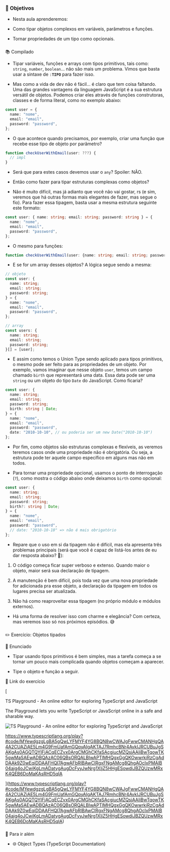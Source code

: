 ### 🎯 Objetivos

- Nesta aula aprenderemos:

- Como tipar objetos complexos em variáveis, parâmetros e funções.
- Tornar propriedades de um tipo como opcionais.

###

[](https://hub.driven.com.br/computacao/modulo/86/topico/723/aula/136/compilado#bfcbb573bb354aa68e98bce2719483b4 "📚 Compilado")📚 Compilado

- Tipar variáveis, funções e arrays com tipos primitivos, tais como: `string`, `number`, `boolean`… não são mais um problema. Vimos que basta usar a sintaxe de `:`**`TIPO`** para fazer isso.

- Mas como a vida de dev não é fácil… é claro que tem coisa faltando. Uma das grandes vantagens da linguagem JavaScript é a sua estrutura versátil de objetos. Podemos criar eles através de funções construtoras, classes e de forma literal, como no exemplo abaixo:

```typescript
const user = {
  name: "nome",
  email: "email",
  password: "password",
};
```

- O que acontece quando precisamos, por exemplo, criar uma função que recebe esse tipo de objeto por parâmetro?

```typescript
function checkUserWithEmail(user: ???) {
  // impl
}
```

- Será que para estes casos devemos usar o `any`? Spoiler: NÃO.

- Então como fazer para tipar estruturas complexas como objetos?

- Não é muito difícil, mas já adianto que você não vai gostar, rs (e sim, veremos que há outras formas mais elegantes de fazer, mas segue o fio). Para fazer essa tipagem, basta usar a mesma estrutura seguinte este formato:

```typescript
const user: { name: string; email: string; password: string } = {
  name: "nome",
  email: "email",
  password: "password",
};
```

- O mesmo para funções:

```typescript
function checkUserWithEmail(user: {name: string; email: string; password: string}) { ... }
```

- E se for um array desses objetos? A lógica segue sendo a mesma:

```typescript
// objeto
const user: {
  name: string;
  email: string;
  password: string;
} = {
  name: "nome",
  email: "email",
  password: "password",
};

// array
const users: {
  name: string;
  email: string;
  password: string;
}[] = [user];
```

- E assim como temos o Union Type sendo aplicado para tipos primitivos, o mesmo pode ser feito para as propriedades de um objeto. Por exemplo, vamos imaginar que nesse objeto `user`, temos um campo chamado `birth` que representará uma data. Essa data pode ser uma `string` ou um objeto do tipo `Date` do JavaScript. Como ficaria?

```typescript
const user: {
  name: string;
  email: string;
  password: string;
  birth: string | Date;
} = {
  name: "nome",
  email: "email",
  password: "password",
  date: "2010-10-10", // ou poderia ser um new Date("2010-10-10")
};
```

- Por fim, como objetos são estruturas complexas e flexíveis, as veremos teremos casos onde uma propriedade não é obrigatória. Ou seja, a estrutura pode ter aquele campo específico em alguns mas não em todos.

- Para tornar uma propriedade opcional, usamos o ponto de interrogação (`?`), como mostra o código abaixo onde deixamos `birth` como opcional:

```typescript
const user: {
  name: string;
  email: string;
  password: string;
  birth?: string | Date;
} = {
  name: "nome",
  email: "email",
  password: "password",
  // date: "2010-10-10" => não é mais obrigatório
};
```

- Repare que o uso em si da tipagem não é difícil, mas ela apresenta três problemas principais (será que você é capaz de listá-los antes de eu dar resposta abaixo? 🤔):

1.  O código começa ficar super verboso e extenso. Quando maior o objeto, maior será sua declaração de tipagem.

2.  A manutenção é bem difícil, pois toda vez que uma nova propriedade for adicionada pra esse objeto, a declaração da tipagem em todos os lugares precisa ser atualizada.

3.  Não há como reaproveitar essa tipagem (no próprio módulo e módulos externos).

- Há uma forma de resolver isso com charme e elegância? Com certeza, mas veremos isso só nos próximos episódios. 😅

###

[](https://hub.driven.com.br/computacao/modulo/86/topico/723/aula/136/compilado#1b4618ed5c14438c97b9e904d44993bf "✏️ Exercício: Objetos tipados")✏️ Exercício: Objetos tipados

📝 Enunciado

- Tipar usando tipos primitivos é bem simples, mas a tarefa começa a se tornar um pouco mais complicada quando objetos começam a aparecer.

- Tipe o objeto e função a seguir.

🔗 Link do exercício

[

TS Playground - An online editor for exploring TypeScript and JavaScript

The Playground lets you write TypeScript or JavaScript online in a safe and sharable way.

![TS Playground - An online editor for exploring TypeScript and JavaScript](https://www.typescriptlang.org/icons/icon-512x512.png?v=8944a05a8b601855de116c8a56d3b3ae)

https://www.typescriptlang.org/play?#code/MYewdgzgLgBA5gQwLYFMYF4YG8BQN8wCWAJgFwwCMANHgQA4A2CUAZiAE5Lm4G9FmUafAmGQpyAIgAKTAJ7RmhcBNr4AvkIJRCUBuJgSAKgAs0AGQTQYIFjACqECZvx0ArgCMGhCKfaSAcgiucMZQsjAAIiBwTqowTK5gwMaSAEwADBQAzAC06QBsORQALBIwAPTlMHQgxGgQKOwwrkiRzCgAdDAAk9Z0wEqiDDAAFHQI7AgwAFbRIBAwCIRgxFNgAMcg8QhgAOcIxPMAlB04ajg4oJCwiKgLmADatygAugDcFyyJwNrg1XIjZ5HHgESowdiJBZQUzwMRxK4QEB6DoMaKAsRHD5qIA

](https://www.typescriptlang.org/play?#code/MYewdgzgLgBA5gQwLYFMYF4YG8BQN8wCWAJgFwwCMANHgQA4A2CUAZiAE5Lm4G9FmUafAmGQpyAIgAKTAJ7RmhcBNr4AvkIJRCUBuJgSAKgAs0AGQTQYIFjACqECZvx0ArgCMGhCKfaSAcgiucMZQsjAAIiBwTqowTK5gwMaSAEwADBQAzAC06QBsORQALBIwAPTlMHQgxGgQKOwwrkiRzCgAdDAAk9Z0wEqiDDAAFHQI7AgwAFbRIBAwCIRgxFNgAMcg8QhgAOcIxPMAlB04ajg4oJCwiKgLmADatygAugDcFyyJwNrg1XIjZ5HHgESowdiJBZQUzwMRxK4QEB6DoMaKAsRHD5qIA)

###

[](https://hub.driven.com.br/computacao/modulo/86/topico/723/aula/136/compilado#36e49399cce44ddba96172f80618d7f5 "🚀 Para ir além")🚀 Para ir além

- 🌐 Object Types (TypeScript Documentation)
